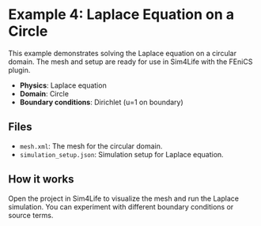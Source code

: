 # Example 4: Laplace Equation on a Circle

This example demonstrates solving the Laplace equation on a circular domain. The mesh and setup are ready for use in Sim4Life with the FEniCS plugin.

- **Physics**: Laplace equation
- **Domain**: Circle
- **Boundary conditions**: Dirichlet (u=1 on boundary)

## Files
- `mesh.xml`: The mesh for the circular domain.
- `simulation_setup.json`: Simulation setup for Laplace equation.

## How it works
Open the project in Sim4Life to visualize the mesh and run the Laplace simulation. You can experiment with different boundary conditions or source terms.
